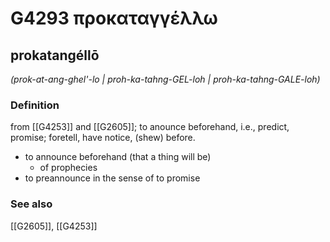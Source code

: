# G4293 προκαταγγέλλω

## prokatangéllō

_(prok-at-ang-ghel'-lo | proh-ka-tahng-GEL-loh | proh-ka-tahng-GALE-loh)_

### Definition

from [[G4253]] and [[G2605]]; to anounce beforehand, i.e., predict, promise; foretell, have notice, (shew) before.

- to announce beforehand (that a thing will be)
  - of prophecies
- to preannounce in the sense of to promise

### See also

[[G2605]], [[G4253]]

